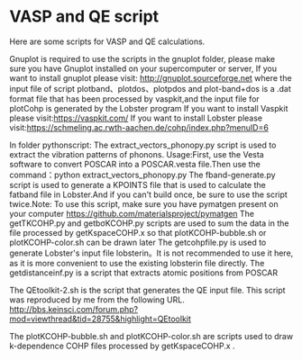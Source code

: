 # VASP and QE script
Here are some scripts for VASP and QE calculations.

Gnuplot is required to use the scripts in the gnuplot folder, please make sure you have Gnuplot installed on your supercomputer or server,
If you want to install gnuplot please visit: http://gnuplot.sourceforge.net
where the input file of script plotband、plotdos、plotpdos and plot-band+dos is a .dat format file that has been processed by vaspkit,and the input file for plotCohp is generated by the Lobster program
If you want to install Vaspkit please visit:https://vaspkit.com/
If you want to install Lobster please visit:https://schmeling.ac.rwth-aachen.de/cohp/index.php?menuID=6

In folder pythonscript:
The extract_vectors_phonopy.py script  is used to extract the vibration patterns of phonons.
Usage:First, use the Vesta software to convert POSCAR into a POSCAR.vesta file.Then use the command：python extract_vectors_phonopy.py 
The fband-generate.py script is used to generate a KPOINTS file that is used to calculate the fatband file in Lobster.And if you can't build once, be sure to use the script twice.Note: To use this script, make sure you have pymatgen present on your computer https://github.com/materialsproject/pymatgen
The getTKCOHP.py and getbσKCOHP.py scripts are used to sum the data in the file processed by getKspaceCOHP.x so that plotKCOHP-bubble.sh or plotKCOHP-color.sh can be drawn later
The getcohpfile.py is used to generate Lobster's input file lobsterin。It is not recommended to use it here, as it is more convenient to use the existing lobsterin file directly.
The getdistanceinf.py is a script that extracts atomic positions from POSCAR

The QEtoolkit-2.sh is the script that generates the QE input file. This script was reproduced by me from the following URL.
http://bbs.keinsci.com/forum.php?mod=viewthread&tid=28755&highlight=QEtoolkit

The plotKCOHP-bubble.sh and plotKCOHP-color.sh are scripts used to draw k-dependence COHP files processed by getKspaceCOHP.x .


